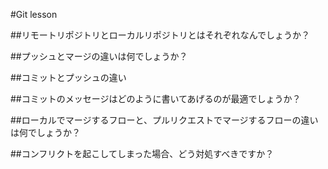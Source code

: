 #Git lesson

##リモートリポジトリとローカルリポジトリとはそれぞれなんでしょうか？


##プッシュとマージの違いは何でしょうか？

##コミットとプッシュの違い

##コミットのメッセージはどのように書いてあげるのが最適でしょうか？

##ローカルでマージするフローと、プルリクエストでマージするフローの違いは何でしょうか？


##コンフリクトを起こしてしまった場合、どう対処すべきですか？